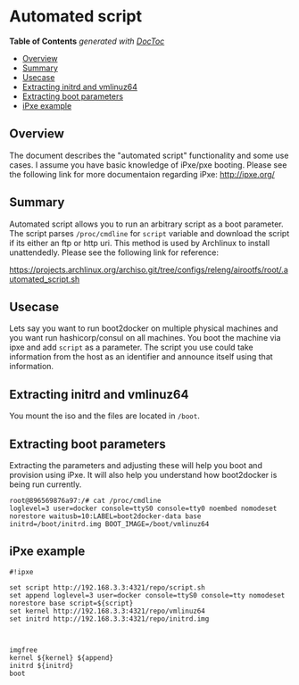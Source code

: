 Automated script
===========

<!-- START doctoc generated TOC please keep comment here to allow auto update -->
<!-- DON'T EDIT THIS SECTION, INSTEAD RE-RUN doctoc TO UPDATE -->
**Table of Contents**  *generated with [DocToc](https://github.com/thlorenz/doctoc)*

- [Overview](#overview)
- [Summary](#summary)
- [Usecase](#usecase)
- [Extracting initrd and vmlinuz64](#extracting-initrd-and-vmlinuz64)
- [Extracting boot parameters](#extracting-boot-parameters)
- [iPxe example](#ipxe-example)

<!-- END doctoc generated TOC please keep comment here to allow auto update -->

##  Overview
The document describes the "automated script" functionality and some use cases. I assume 
you have basic knowledge of iPxe/pxe booting. Please see the following link for more documentaion regarding iPxe:
http://ipxe.org/

## Summary
Automated script allows you to run an arbitrary script as a boot parameter. The script 
parses `/proc/cmdline` for `script` variable and download the script if its either
an ftp or http uri. This method is used by Archlinux to install unattendedly. Please see the
following link for reference:

https://projects.archlinux.org/archiso.git/tree/configs/releng/airootfs/root/.automated_script.sh 

## Usecase
Lets say you want to run boot2docker on multiple physical machines and you want run hashicorp/consul
on all machines. You boot the machine via ipxe and add `script` as a parameter. The script you
use could take information from the host as an identifier and announce itself using that information.

## Extracting initrd and vmlinuz64
You mount the iso and the files are located in `/boot`.

## Extracting boot parameters
Extracting the parameters and adjusting these will help you boot and provision using iPxe. It will also
help you understand how boot2docker is being run currently.

```
root@896569876a97:/# cat /proc/cmdline
loglevel=3 user=docker console=ttyS0 console=tty0 noembed nomodeset norestore waitusb=10:LABEL=boot2docker-data base initrd=/boot/initrd.img BOOT_IMAGE=/boot/vmlinuz64
```

## iPxe example
```
#!ipxe

set script http://192.168.3.3:4321/repo/script.sh
set append loglevel=3 user=docker console=ttyS0 console=tty nomodeset norestore base script=${script}
set kernel http://192.168.3.3:4321/repo/vmlinuz64
set initrd http://192.168.3.3:4321/repo/initrd.img



imgfree
kernel ${kernel} ${append}
initrd ${initrd}
boot
```
